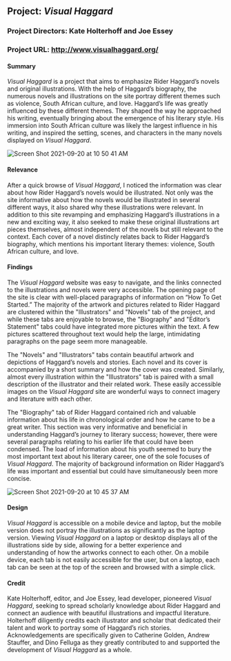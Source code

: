 ## **Project:** _Visual Haggard_

### **Project Directors:** Kate Holterhoff and Joe Essey

### **Project URL:** http://www.visualhaggard.org/

#### **Summary**

_Visual Haggard_ is a project that aims to emphasize Rider Haggard’s novels and original illustrations. With the help of Haggard’s biography, the numerous novels and illustrations on the site portray different themes such as violence, South African culture, and love. Haggard’s life was greatly influenced by these different themes. They shaped the way he approached his writing, eventually bringing about the emergence of his literary style. His immersion into South African culture was likely the largest influence in his writing, and inspired the setting, scenes, and characters in the many novels displayed on _Visual Haggard_.

![Screen Shot 2021-09-20 at 10 50 41 AM](https://user-images.githubusercontent.com/89642987/134024494-eb24987d-1300-49f2-b381-a761fcc648e4.png)

#### **Relevance**

After a quick browse of _Visual Haggard_, I noticed the information was clear about how Rider Haggard’s novels would be illustrated. Not only was the site informative about how the novels would be illustrated in several different ways, it also shared why these illustrations were relevant. In addition to this site revamping and emphasizing Haggard’s illustrations in a new and exciting way, it also seeked to make these original illustrations art pieces themselves, almost independent of the novels but still relevant to the context. Each cover of a novel distincly relates back to Rider Haggard’s biography, which mentions his important literary themes: violence, South African culture, and love.

#### **Findings**

The _Visual Haggard_ website was easy to navigate, and the links connected to the illustrations and novels were very accessible. The opening page of the site is clear with well-placed paragraphs of information on “How To Get Started.” The majority of the artwork and pictures related to Rider Haggard are clustered within the "Illustrators" and "Novels" tab of the project, and while these tabs are enjoyable to browse, the "Biography" and "Editor’s Statement" tabs could have integrated more pictures within the text. A few pictures scattered throughout text would help the large, intimidating paragraphs on the page seem more manageable. 

The "Novels" and "Illustrators" tabs contain beautiful artwork and depictions of Haggard’s novels and stories. Each novel and its cover is accompanied by a short summary and how the cover was created. Similarly, almost every illustration within the "Illustrators" tab is paired with a small description of the illustrator and their related work. These easily accessible images on the _Visual Haggard_ site are wonderful ways to connect imagery and literature with each other. 

The "Biography" tab of Rider Haggard contained rich and valuable information about his life in chronological order and how he came to be a great writer. This section was very informative and beneficial in understanding Haggard’s journey to literary success; however, there were several paragraphs relating to his earlier life that could have been condensed. The load of information about his youth seemed to bury the most important text about his literary career, one of the sole focuses of _Visual Haggard_. The majority of background information on Rider Haggard’s life was important and essential but could have simultaneously been more concise. 

![Screen Shot 2021-09-20 at 10 45 37 AM](https://user-images.githubusercontent.com/89642987/134024565-2260a529-f071-4336-8883-791f7ed273b0.png)

#### **Design**

_Visual Haggard_ is accessible on a mobile device and laptop, but the mobile version does not portray the illustrations as significantly as the laptop version. Viewing _Visual Haggard_ on a laptop or desktop displays all of the illustrations side by side, allowing for a better experience and understanding of how the artworks connect to each other. On a mobile device, each tab is not easily accessible for the user, but on a laptop, each tab can be seen at the top of the screen and browsed with a simple click.

#### **Credit**

Kate Holterhoff, editor, and Joe Essey, lead developer, pioneered _Visual Haggard_, seeking to spread scholarly knowledge about Rider Haggard and connect an audience with beautiful illustrations and impactful literature. Holterhoff diligently credits each illustrator and scholar that dedicated their talent and work to portray some of Haggard’s rich stories. Acknowledgements are specifically given to Catherine Golden, Andrew Stauffer, and Dino Felluga as they greatly contributed to and supported the development of _Visual Haggard_ as a whole.
